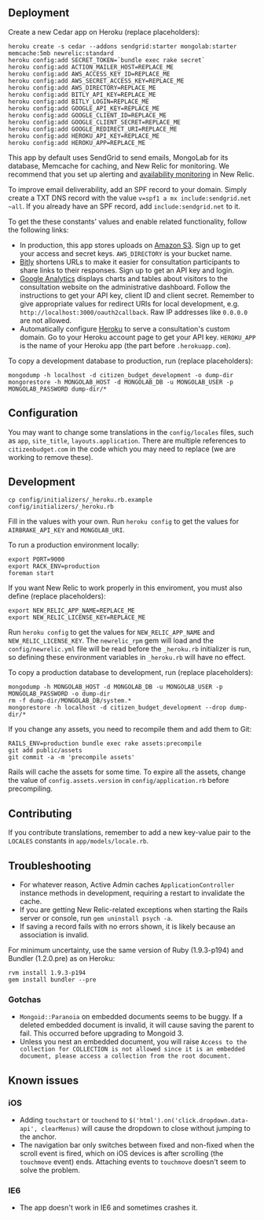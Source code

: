 ## Deployment

Create a new Cedar app on Heroku (replace placeholders):

    heroku create -s cedar --addons sendgrid:starter mongolab:starter memcache:5mb newrelic:standard
    heroku config:add SECRET_TOKEN=`bundle exec rake secret`
    heroku config:add ACTION_MAILER_HOST=REPLACE_ME
    heroku config:add AWS_ACCESS_KEY_ID=REPLACE_ME
    heroku config:add AWS_SECRET_ACCESS_KEY=REPLACE_ME
    heroku config:add AWS_DIRECTORY=REPLACE_ME
    heroku config:add BITLY_API_KEY=REPLACE_ME
    heroku config:add BITLY_LOGIN=REPLACE_ME
    heroku config:add GOOGLE_API_KEY=REPLACE_ME
    heroku config:add GOOGLE_CLIENT_ID=REPLACE_ME
    heroku config:add GOOGLE_CLIENT_SECRET=REPLACE_ME
    heroku config:add GOOGLE_REDIRECT_URI=REPLACE_ME
    heroku config:add HEROKU_API_KEY=REPLACE_ME
    heroku config:add HEROKU_APP=REPLACE_ME

This app by default uses SendGrid to send emails, MongoLab for its database, Memcache for caching, and New Relic for monitoring. We recommend that you set up alerting and [availability monitoring](https://newrelic.com/docs/features/availability-monitoring-faq) in New Relic.

To improve email deliverability, add an SPF record to your domain. Simply create a TXT DNS record with the value `v=spf1 a mx include:sendgrid.net ~all`. If you already have an SPF record, add `include:sendgrid.net` to it.

To get the these constants' values and enable related functionality, follow the following links:
* In production, this app stores uploads on [Amazon S3](http://aws.amazon.com/s3/). Sign up to get your access and secret keys. `AWS_DIRECTORY` is your bucket name.
* [Bitly](http://bitly.com/a/your_api_key/) shortens URLs to make it easier for consultation participants to share links to their responses. Sign up to get an API key and login.
* [Google Analytics](https://developers.google.com/analytics/resources/tutorials/hello-analytics-api#register_project) displays charts and tables about visitors to the consultation website on the administrative dashboard. Follow the instructions to get your API key, client ID and client secret. Remember to give appropriate values for redirect URIs for local development, e.g. `http://localhost:3000/oauth2callback`. Raw IP addresses like `0.0.0.0` are not allowed.
* Automatically configure [Heroku](https://api.heroku.com/account) to serve a consultation's custom domain. Go to your Heroku account page to get your API key. `HEROKU_APP` is the name of your Heroku app (the part before `.herokuapp.com`).

To copy a development database to production, run (replace placeholders):

    mongodump -h localhost -d citizen_budget_development -o dump-dir
    mongorestore -h MONGOLAB_HOST -d MONGOLAB_DB -u MONGOLAB_USER -p MONGOLAB_PASSWORD dump-dir/*

## Configuration

You may want to change some translations in the `config/locales` files, such as `app`, `site_title`, `layouts.application`.  There are multiple references to `citizenbudget.com` in the code which you may need to replace (we are working to remove these).

## Development

    cp config/initializers/_heroku.rb.example config/initializers/_heroku.rb

Fill in the values with your own. Run `heroku config` to get the values for `AIRBRAKE_API_KEY` and `MONGOLAB_URI`.

To run a production environment locally:

    export PORT=9000
    export RACK_ENV=production
    foreman start

If you want New Relic to work properly in this enviroment, you must also define (replace placeholders):

    export NEW_RELIC_APP_NAME=REPLACE_ME
    export NEW_RELIC_LICENSE_KEY=REPLACE_ME

Run `heroku config` to get the values for `NEW_RELIC_APP_NAME` and `NEW_RELIC_LICENSE_KEY`. The `newrelic_rpm` gem will load and the `config/newrelic.yml` file will be read before the `_heroku.rb` initializer is run, so defining these environment variables in `_heroku.rb` will have no effect.

To copy a production database to development, run (replace placeholders):

    mongodump -h MONGOLAB_HOST -d MONGOLAB_DB -u MONGOLAB_USER -p MONGOLAB_PASSWORD -o dump-dir
    rm -f dump-dir/MONGOLAB_DB/system.*
    mongorestore -h localhost -d citizen_budget_development --drop dump-dir/*

If you change any assets, you need to recompile them and add them to Git:

    RAILS_ENV=production bundle exec rake assets:precompile
    git add public/assets
    git commit -a -m 'precompile assets'

Rails will cache the assets for some time. To expire all the assets, change the value of `config.assets.version` in `config/application.rb` before precompiling.

## Contributing

If you contribute translations, remember to add a new key-value pair to the `LOCALES` constants in `app/models/locale.rb`.

## Troubleshooting

* For whatever reason, Active Admin caches `ApplicationController` instance methods in development, requiring a restart to invalidate the cache.
* If you are getting New Relic-related exceptions when starting the Rails server or console, run `gem uninstall psych -a`.
* If saving a record fails with no errors shown, it is likely because an association is invalid.

For minimum uncertainty, use the same version of Ruby (1.9.3-p194) and Bundler (1.2.0.pre) as on Heroku:

    rvm install 1.9.3-p194
    gem install bundler --pre

### Gotchas

* `Mongoid::Paranoia` on embedded documents seems to be buggy. If a deleted embedded document is invalid, it will cause saving the parent to fail. This occurred before upgrading to Mongoid 3.
* Unless you nest an embedded document, you will raise `Access to the collection for COLLECTION is not allowed since it is an embedded document, please access a collection from the root document.`

## Known issues

### iOS

* Adding `touchstart` or `touchend` to `$('html').on('click.dropdown.data-api', clearMenus)` will cause the dropdown to close without jumping to the anchor.
* The navigation bar only switches between fixed and non-fixed when the scroll event is fired, which on iOS devices is after scrolling (the `touchmove` event) ends. Attaching events to `touchmove` doesn't seem to solve the problem.

### IE6

* The app doesn't work in IE6 and sometimes crashes it.

